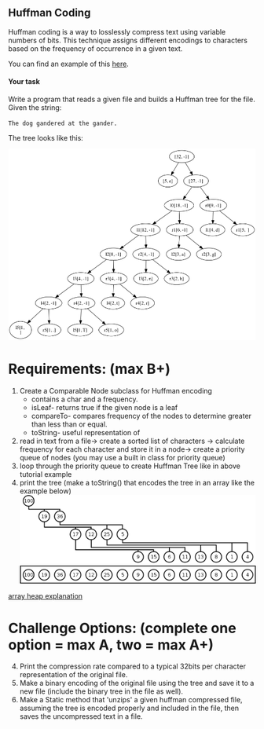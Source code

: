 ## Huffman Coding

Huffman coding is a way to losslessly compress text using variable numbers of bits. This technique assigns different encodings to characters based on the frequency of occurrence in a given text.

You can find an example of this [here](https://www.siggraph.org/education/materials/HyperGraph/video/mpeg/mpegfaq/huffman_tutorial.html).

#### Your task

Write a program that reads a given file and builds a Huffman tree for the file. Given the string:

`The dog gandered at the gander.`

The tree looks like this:

![tree](tree.png)

# Requirements: (max B+)
1. Create a Comparable Node subclass for Huffman encoding
   * contains a char and a frequency.
   * isLeaf- returns true if the given node is a leaf
   * compareTo- compares frequency of the nodes to determine greater than less than or equal.
   * toString- useful representation of 
2. read in text from a file-> create a sorted list of characters -> calculate frequency for each character and store it in a node-> create a priority queue of nodes (you may use a built in class for priority queue)
3. loop through the priority queue to create Huffman Tree like in above tutorial example
4. print the tree (make a toString() that encodes the tree in an array like the example below)
![array heap](Heap-as-array.png)

[array heap explanation](en.wikipedia.org/wiki/Binary_heap)

# Challenge Options: (complete one option = max A, two = max A+) 
4. Print the compression rate compared to a typical 32bits per character representation of the original file.
5. Make a binary encoding of the original file using the tree and save it to a new file (include the binary tree in the file as well).
6. Make a Static method that 'unzips' a given huffman compressed file, assuming the tree is encoded properly and included in the file, then saves the uncompressed text in a file.


